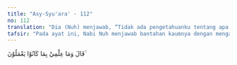 ```yaml
---
title: "Asy-Syu'ara' - 112"
no: 112
translation: "Dia (Nuh) menjawab, “Tidak ada pengetahuanku tentang apa yang mereka kerjakan."
tafsir: "Pada ayat ini, Nabi Nuh menjawab bantahan kaumnya dengan mengatakan bahwa ia tidak mengetahui keadaan sebenarnya dari orang-orang yang mengikuti seruannya. Ia tidak ditugaskan Allah untuk menyelidiki asal-usul mereka atau kedudukan masing-masing di masyarakat. Dia hanya ditugaskan menyampaikan agama Allah kepada kaumnya. Jika ada di antara mereka yang beriman, maka dia hanya memandang mereka menurut lahirnya saja, bukan menurut kedudukan mereka dalam masyarakat, kecakapan dan kepandaian mereka, dan bukan pula menurut kekayaan dan kemiskinan mereka."
---
```


قَالَ وَمَا عِلْمِيْ بِمَا كَانُوْا يَعْمَلُوْنَ ۚ  
